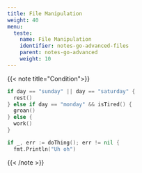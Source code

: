 ```yaml
---
title: File Manipulation
weight: 40
menu:
  teste:
    name: File Manipulation
    identifier: notes-go-advanced-files
    parent: notes-go-advanced
    weight: 10
---
```


<!-- Condition -->
{{< note title="Condition">}}

```go
if day == "sunday" || day == "saturday" {
  rest()
} else if day == "monday" && isTired() {
  groan()
} else {
  work()
}
```

```go
if _, err := doThing(); err != nil {
  fmt.Println("Uh oh")
```

{{< /note >}}
